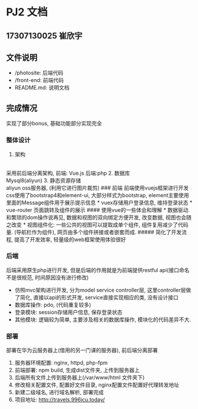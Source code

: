 # PJ2 文档
## 17307130025 崔欣宇
## 文件说明
* /photosite: 后端代码
* /front-end: 前端代码
* README.md: 说明文档
## 完成情况
实现了部分bonus, 基础功能部分实现完全
### 整体设计
1. 架构
<br>
采用前后端分离架构, 前端: Vue.js 后端:php
2. 数据库<br>
Mysql8(aliyun)
3. 静态资源存储<br>
aliyun oss服务器, (利用它进行图片裁剪)
### 前端
前端使用vuejs框架进行开发
<br>css使用了bootstrap4和element-ui, 大部分样式为bootstrap, element主要使用里面的Message组件用于展示提示信息
* vuex存储用户登录信息, 维持登录状态
* vue-router 页面跳转及组件的展示
#### 使用vue的一些体会和理解
* 数据驱动. 和繁琐的dom操作说再见, 数据和视图的双向绑定方便开发, 改变数据, 视图也会随之改变
* 视图组件化: 一些公共的视图可以提取成单个组件, 组件复用减少了代码量. (导航栏作为组件), 网页由多个组件拼接或者嵌套而成.
##### 简化了开发流程, 提高了开发效率, 轻量级的web框架使用体验很好

<br>

### 后端
后端采用原生php进行开发, 但是后端的作用就是为前端提供restful api(接口命名不是很规范, 时间原因没有进行修改)
* 仿照mvc架构进行开发, 分为model service controller层, 这里controller层做了简化, 直接以api的形式开发, service直接实现相应的类, 没有设计接口
* 数据库操作: pdo, (代码重复较多)
* 登录模块: session存储用户信息, 保存登录状态
* 其他模块: 逻辑较为简单, 主要涉及相关的数据库操作, 模块化的代码差异不大.

### 部署
部署在华为云服务器上(借用的另一门课的服务器), 前后端分离部署
1. 服务器环境配置: nginx, httpd, php-fpm 
2. 前端部署: npm build, 生成dist文件夹, 上传到服务器上
3. 后端所有文件上传到服务器上(/var/www/html 文件夹下)
4. 修改相关配置文件, 配置好文件目录, nginx配置文件配置好代理转发地址
5. 新建二级域名, 进行域名解析, 部署完成
6. 项目地址: http://travels.996icu.today/